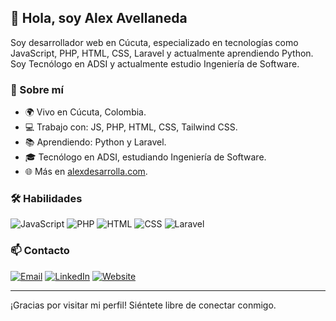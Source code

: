## 👋 Hola, soy Alex Avellaneda

Soy desarrollador web en Cúcuta, especializado en tecnologías como JavaScript, PHP, HTML, CSS, Laravel y actualmente aprendiendo Python. Soy Tecnólogo en ADSI y actualmente estudio Ingeniería de Software.

### 🚀 Sobre mí

- 🌍 Vivo en Cúcuta, Colombia.
- 💻 Trabajo con: JS, PHP, HTML, CSS, Tailwind CSS.
- 📚 Aprendiendo: Python y Laravel.
- 🎓 Tecnólogo en ADSI, estudiando Ingeniería de Software.
- 🌐 Más en [alexdesarrolla.com](https://alexdesarrolla.com).

### 🛠 Habilidades

![JavaScript](https://img.shields.io/badge/-JavaScript-F7DF1E?style=flat-square&logo=javascript&logoColor=black)
![PHP](https://img.shields.io/badge/-PHP-777BB4?style=flat-square&logo=php&logoColor=white)
![HTML](https://img.shields.io/badge/-HTML5-E34F26?style=flat-square&logo=html5&logoColor=white)
![CSS](https://img.shields.io/badge/-CSS3-1572B6?style=flat-square&logo=css3&logoColor=white)
![Laravel](https://img.shields.io/badge/-Laravel-FF2D20?style=flat-square&logo=laravel&logoColor=white)

### 📫 Contacto

[![Email](https://img.shields.io/badge/Email-D14836?style=flat-square&logo=gmail&logoColor=white)](holalexdesarrollagmail.com)
[![LinkedIn](https://img.shields.io/badge/LinkedIn-0077B5?style=flat-square&logo=linkedin&logoColor=white)](https://www.linkedin.com/in/alex-ejemplo)
[![Website](https://img.shields.io/badge/Website-000000?style=flat-square&logo=github&logoColor=white)](https://alexdesarrolla.com)


---

¡Gracias por visitar mi perfil! Siéntete libre de conectar conmigo.
